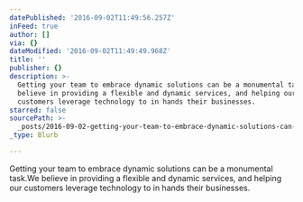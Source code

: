 ```yaml
---
datePublished: '2016-09-02T11:49:56.257Z'
inFeed: true
author: []
via: {}
dateModified: '2016-09-02T11:49:49.968Z'
title: ''
publisher: {}
description: >-
  Getting your team to embrace dynamic solutions can be a monumental task.We
  believe in providing a flexible and dynamic services, and helping our
  customers leverage technology to in hands their businesses.
starred: false
sourcePath: >-
  _posts/2016-09-02-getting-your-team-to-embrace-dynamic-solutions-can-be-a-monu.md
_type: Blurb

---
```

Getting your team to embrace dynamic solutions can be a monumental task.We believe in providing a flexible and dynamic services, and helping our customers leverage technology to in hands their businesses.